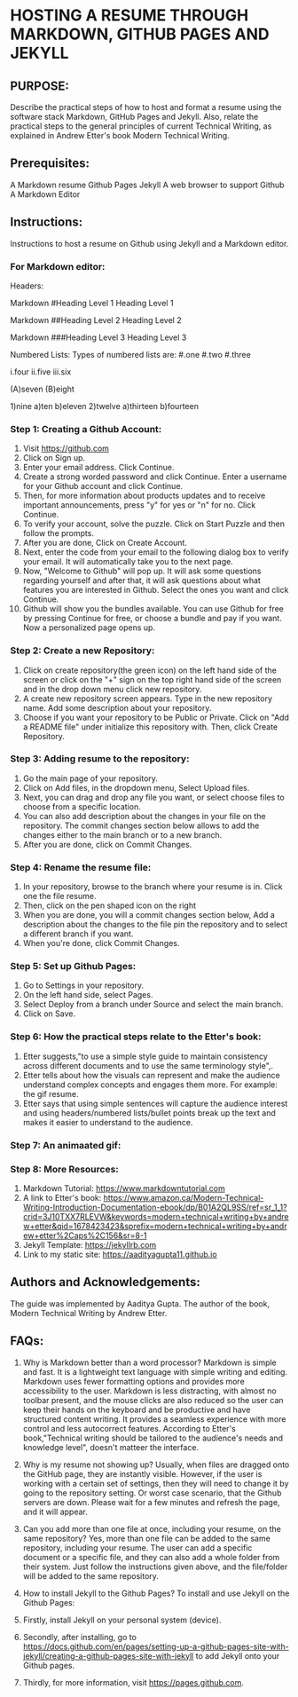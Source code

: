 # HOSTING A RESUME THROUGH MARKDOWN, GITHUB PAGES AND JEKYLL

## PURPOSE:
Describe the practical steps of how to host and format a resume using the software stack Markdown, GitHub Pages and Jekyll. Also, relate the practical steps to the general principles of current Technical Writing, as explained in Andrew Etter's book Modern Technical Writing.

## Prerequisites:
A Markdown resume
Github Pages
Jekyll
A web browser to support Github
A Markdown Editor

## Instructions:
Instructions to host a resume on Github using Jekyll and a Markdown editor.

### For Markdown editor:
Headers:

Markdown #Heading Level 1
Heading Level 1
		
Markdown ##Heading Level 2
Heading Level 2
	
Markdown ###Heading Level 3
Heading Level 3
	
Numbered Lists:
Types of numbered lists are:
#.one
#.two
#.three
	
i.four
ii.five
iii.six
		
(A)seven
(B)eight
		
1)nine
a)ten
b)eleven
2)twelve
a)thirteen
b)fourteen


### Step 1: Creating a Github Account:
1. Visit https://github.com
2. Click on Sign up.
3. Enter your email address. Click Continue.
4. Create a strong worded password and click Continue. Enter a username for your Github account and click Continue.
5. Then, for more information about products updates and to receive important announcements, press "y" for yes or "n" for no. Click Continue.
6. To verify your account, solve the puzzle. Click on Start Puzzle and then follow the prompts.
7. After you are done, Click on Create Account.
8. Next, enter the code from your email to the following dialog box to verify your email. It will automatically take you to the next page. 
9. Now, "Welcome to Github" will pop up. It will ask some questions regarding yourself and after that, it will ask questions about what features you are interested in Github. Select the ones you want and click Continue. 
10. Github will show you the bundles available. You can use Github for free by pressing Continue for free, or choose a bundle and pay if you want. Now a personalized page opens up.

### Step 2: Create a new Repository:
1. Click on create repository(the green icon) on the left hand side of the screen or click on the "+" sign on the top right hand side of the screen and in the drop down menu click new repository.
2. A create new repository screen appears. Type in the new repository name. Add some description about your repository.
3. Choose if you want your repository to be Public or Private. Click on "Add a README file" under initialize this repository with. Then, click Create Repository.

### Step 3: Adding resume to the repository:
1. Go the main page of your repository.
2. Click on Add files, in the dropdown menu, Select Upload files.
3. Next, you can drag and drop any file you want, or select choose files to choose from a specific location.
4. You can also add description about the changes in your file on the repository. The commit changes section below allows to add the changes either to the main branch or to a new branch.
5. After you are done, click on Commit Changes.

### Step 4: Rename the resume file:
1. In your repository, browse to the branch where your resume is in. Click one the file resume.
2. Then, click on the pen shaped icon on the right
3. When you are done, you will a commit changes section below, Add a description about the changes to the file pin the repository and to select a different branch if you want. 
4. When you're done, click Commit Changes.

### Step 5: Set up Github Pages:
1. Go to Settings in your repository.
2. On the left hand side, select Pages. 
3. Select Deploy from a branch under Source and select the main branch.
4. Click on Save.

### Step 6: How the practical steps relate to the Etter's book:
1. Etter suggests,"to use a simple style guide to maintain consistency across different documents and to use the same terminology style",.
2. Etter tells about how the visuals can represent and make the audience understand complex concepts and engages them more. For example: the gif resume.
3. Etter says that using simple sentences will capture the audience interest and using headers/numbered lists/bullet points break up the text and makes it easier to understand to the audience.

### Step 7: An animaated gif:

### Step 8: More Resources:
1. Markdown Tutorial: https://www.markdowntutorial.com
2. A link to Etter's book: https://www.amazon.ca/Modern-Technical-Writing-Introduction-Documentation-ebook/dp/B01A2QL9SS/ref=sr_1_1?crid=3J10TXX7RLEVW&keywords=modern+technical+writing+by+andrew+etter&qid=1678423423&sprefix=modern+technical+writing+by+andrew+etter%2Caps%2C156&sr=8-1
3. Jekyll Template: https://jekyllrb.com
4. Link to my static site: https://aadityagupta11.github.io

## Authors and Acknowledgements:
The guide was implemented by Aaditya Gupta. 
The author of the book, Modern Technical Writing by Andrew Etter.

## FAQs:
1. Why is Markdown better than a word processor?
Markdown is simple and fast. It is a lightweight text language with simple writing and editing. Markdown uses fewer formatting options and provides more accessibility to the user. Markdown is less distracting, with almost no toolbar present, and the mouse clicks are also reduced so the user can keep their hands on the keyboard and be productive and have structured content writing. It provides a seamless experience with more control and less autocorrect features. According to Etter's book,"Technical writing should be tailored to the audience's needs and knowledge level", doesn't matteer the interface.

2. Why is my resume not showing up?
Usually, when files are dragged onto the GitHub page, they are instantly visible. However, if the user is working with a certain set of settings, then they will need to change it by going to the repository setting. Or worst case scenario, that the Github servers are down. Please wait for a few minutes and refresh the page, and it will appear.

3. Can you add more than one file at once, including your resume, on the same repository?
Yes, more than one file can be added to the same repository, including your resume. The user can add a specific document or a specific file, and they can also add a whole folder from their system. Just follow the instructions given above, and the file/folder will be added to the same repository.

4. How to install Jekyll to the Github Pages?
To install and use Jekyll on the Github Pages:
1. Firstly, install Jekyll on your personal system (device).
2. Secondly, after installing, go to https://docs.github.com/en/pages/setting-up-a-github-pages-site-with-jekyll/creating-a-github-pages-site-with-jekyll to add Jekyll onto your Github pages.
3. Thirdly, for more information, visit https://pages.github.com.
























